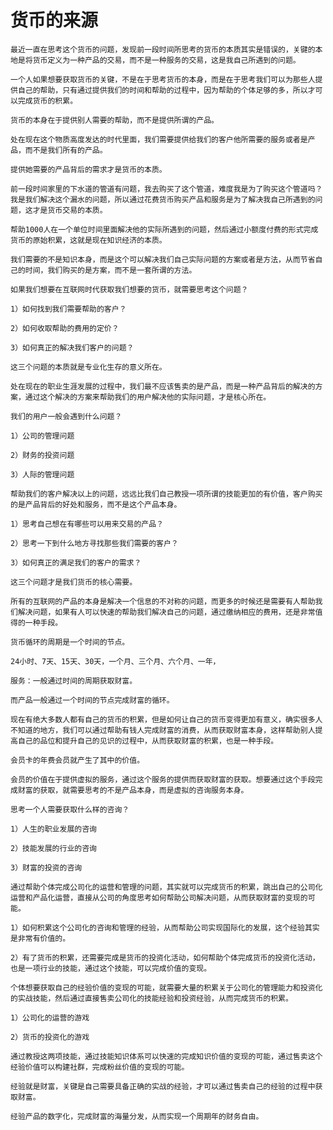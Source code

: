 # 货币的来源



	最近一直在思考这个货币的问题，发现前一段时间所思考的货币的本质其实是错误的，关键的本地是将货币定义为一种产品的交易，而不是一种服务的交易，这是我自己所遇到的问题。

	一个人如果想要获取货币的关键，不是在于思考货币的本身，而是在于思考我们可以为那些人提供自己的帮助，只有通过提供我们的时间和帮助的过程中，因为帮助的个体足够的多，所以才可以完成货币的积累。

	货币的本身在于提供别人需要的帮助，而不是提供所谓的产品。

	处在现在这个物质高度发达的时代里面，我们需要提供给我们的客户他所需要的服务或者是产品，而不是我们所有的产品。

	提供她需要的产品背后的需求才是货币的本质。

	前一段时间家里的下水道的管道有问题，我去购买了这个管道，难度我是为了购买这个管道吗？我是我们解决这个漏水的问题，所以通过花费货币购买产品和服务是为了解决我自己所遇到的问题，这才是货币交易的本质。

	帮助1000人在一个单位时间里面解决他的实际所遇到的问题，然后通过小额度付费的形式完成货币的原始积累，这就是现在知识经济的本质。

	我们需要的不是知识本身，而是这个可以解决我们自己实际问题的方案或者是方法，从而节省自己的时间，我们购买的是方案，而不是一套所谓的方法。

	如果我们想要在互联网时代获取我们想要的货币，就需要思考这个问题？

	1）如何找到我们需要帮助的客户？

	2）如何收取帮助的费用的定价？

	3）如何真正的解决我们客户的问题？

	这三个问题的本质就是专业化生存的意义所在。

	处在现在的职业生涯发展的过程中，我们最不应该售卖的是产品，而是一种产品背后的解决的方案，通过这个解决的方案来帮助我们的用户解决他的实际问题，才是核心所在。

	我们的用户一般会遇到什么问题？

	1）公司的管理问题

	2）财务的投资问题

	3）人际的管理问题

	帮助我们的客户解决以上的问题，远远比我们自己教授一项所谓的技能更加的有价值，客户购买的是产品背后的好处和服务，而不是这个产品本身。

	1）思考自己想在有哪些可以用来交易的产品？

	2）思考一下到什么地方寻找那些我们需要的客户？

	3）如何真正的满足我们的客户的需求？

	这三个问题才是我们货币的核心需要。

	所有的互联网的产品的本身是解决一个信息的不对称的问题，而更多的时候还是需要有人帮助我们解决问题，如果有人可以快速的帮助我们解决自己的问题，通过缴纳相应的费用，还是非常值得的一种手段。

	货币循环的周期是一个时间的节点。

	24小时、7天、15天、30天，一个月、三个月、六个月、一年，

	服务：一般通过时间的周期获取财富。

	而产品一般通过一个时间的节点完成财富的循环。

	现在有绝大多数人都有自己的货币的积累，但是如何让自己的货币变得更加有意义，确实很多人不知道的地方，我们可以通过帮助有钱人完成财富的消费，从而获取财富本身，这样帮助别人提高自己的品位和提升自己的见识的过程中，从而获取财富的积累，也是一种手段。

	会员卡的年费会员就产生了其中的价值。

	会员的价值在于提供虚拟的服务，通过这个服务的提供而获取财富的获取。想要通过这个手段完成财富的获取，就需要思考的不是产品本身，而是虚拟的咨询服务本身。

	思考一个人需要获取什么样的咨询？

	1）人生的职业发展的咨询

	2）技能发展的行业的咨询

	3）财富的投资的咨询

	通过帮助个体完成公司化的运营和管理的问题，其实就可以完成货币的积累，跳出自己的公司化运营和产品化运营，直接从公司的角度思考如何帮助公司解决问题，从而获取财富的变现的可能。

	1）如何积累这个公司化的咨询和管理的经验，从而帮助公司实现国际化的发展，这个经验其实是非常有价值的。

	2）有了货币的积累，还需要完成是货币的投资化活动，如何帮助个体完成货币的投资化活动，也是一项行业的技能，通过这个技能，可以完成价值的变现。

	个体想要获取自己的经验价值的变现的可能，就需要大量的积累关于公司化的管理能力和投资化的实战技能，然后通过直接售卖公司化的技能经验和投资经验，从而完成货币的积累。

	1）公司化的运营的游戏

	2）货币的投资化的游戏

	通过教授这两项技能，通过技能知识体系可以快速的完成知识价值的变现的可能，通过售卖这个经验价值可以构建社群，完成粉丝价值的变现的可能。

	经验就是财富，关键是自己需要具备正确的实战的经验，才可以通过售卖自己的经验的过程中获取财富。

	经验产品的数字化，完成财富的海量分发，从而实现一个周期年的财务自由。
